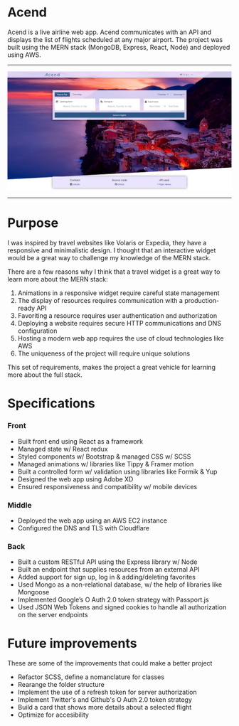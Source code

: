 # Acend
Acend is a live airline web app.
Acend communicates with an API and displays the list of flights scheduled at any major airport. The project was built using the MERN stack (MongoDB, Express, React, Node) and deployed using AWS.
***
![Screenshot](acend-site.png)
***
# Purpose
I was inspired by travel websites like Volaris or Expedia, they have a responsive and minimalistic design. I thought that an interactive widget would be a great way to challenge my knowledge of the MERN stack.

There are a few reasons why I think that a travel widget is a great way to learn more about the MERN stack:

1.	Animations in a responsive widget require careful state management
2.	The display of resources requires communication with a production-ready API
3.	Favoriting a resource requires user authentication and authorization
4.	Deploying a website requires secure HTTP communications and DNS configuration
5.	Hosting a modern web app requires the use of cloud technologies like AWS
6.	The uniqueness of the project will require unique solutions

This set of requirements, makes the project a great vehicle for learning more about the full stack. 

# Specifications
### Front
*	Built front end using React as a framework
*	Managed state w/ React redux
*	Styled components w/ Bootstrap & managed CSS w/ SCSS
*	Managed animations w/ libraries like Tippy & Framer motion
*	Built a controlled form w/ validation using libraries like Formik & Yup
*	Designed the web app using Adobe XD
*	Ensured responsiveness and compatibility w/ mobile devices
### Middle
*	Deployed the web app using an AWS EC2 instance
*	Configured the DNS and TLS with Cloudflare
### Back
*	Built a custom RESTful API using the Express library w/ Node
*	Built an endpoint that supplies resources from an external API
*	Added support for sign up, log in & adding/deleting favorites
*	Used Mongo as a non-relational database, w/ the help of libraries like Mongoose
*	Implemented Google’s O Auth 2.0 token strategy with Passport.js
*	Used JSON Web Tokens and signed cookies to handle all authorization on the server endpoints

# Future improvements
These are some of the improvements that could make a better project
* Refactor SCSS, define a nomanclature for classes
* Rearange the folder structure
* Implement the use of a refresh token for server authorization
* Implement Twitter's and Github's O Auth 2.0 token strategy
* Build a card that shows more details about a selected flight
* Optimize for accesibility
